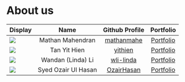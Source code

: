 # About us

Display | Name |               Github Profile                | Portfolio 
--------|:----:|:-------------------------------------------:|:---------:
![](https://via.placeholder.com/100.png?text=Photo) | Mathan Mahendran | [mathanmahe](https://github.com/mathanmahe) | [Portfolio](team/mathanmahe.html)
![](https://via.placeholder.com/100.png?text=Photo) | Tan Yit Hien |    [yithien](https://github.com/YitHien)    | [Portfolio](team/yithien.html)
![](https://via.placeholder.com/100.png?text=Photo) | Wandan (Linda) Li |  [wli-linda](https://github.com/wli-linda)  | [Portfolio](team/wli-linda.html)
![](https://via.placeholder.com/100.png?text=Photo) | Syed Ozair Ul Hasan | [OzairHasan](https://github.com/OzairHasan) | [Portfolio](team/ozairhasan.html)

